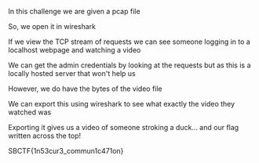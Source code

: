 In this challenge we are given a pcap file

So, we open it in wireshark

If we view the TCP stream of requests we can see someone logging in to a localhost webpage and watching a video

We can get the admin credentials by looking at the requests but as this is a locally hosted server that won't help us

However, we do have the bytes of the video file

We can export this using wireshark to see what exactly the video they watched was

Exporting it gives us a video of someone stroking a duck... and our flag written across the top!

SBCTF{1n53cur3_commun1c471on}
